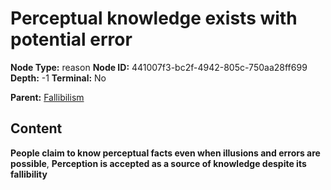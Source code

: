 # Perceptual knowledge exists with potential error

**Node Type:** reason
**Node ID:** 441007f3-bc2f-4942-805c-750aa28ff699
**Depth:** -1
**Terminal:** No

**Parent:** [Fallibilism](fallibilism.md)

## Content

**People claim to know perceptual facts even when illusions and errors are possible**, **Perception is accepted as a source of knowledge despite its fallibility**
